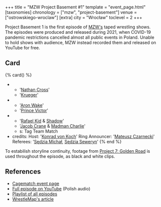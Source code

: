 +++
title = "MZW Project Basement #1"
template = "event_page.html"
[taxonomies]
chronology = ["mzw", "project-basement"]
venue = ["ostrowskiego-wroclaw"]
[extra]
city = "Wrocław"
toclevel = 2
+++

Project Basement 1 is the first episode of [MZW's](@/o/mzw.md) taped wrestling shows. The episodes were produced and released during 2021, when COVID-19 pandemic restrictions cancelled almost all public events in Poland. Unable to hold shows with audience, MZW instead recorded them and released on YouTube for free.

## Card

{% card() %}
- - '[Nathan Cross](@/w/gabriel-queen.md)'
  - '[Krueger](@/w/olgierd.md)'
- - '[Aron Wake](@/w/aron-wake.md)'
  - '[Prince Victor](@/w/vic-golden.md)'
- - '[Rafael Kid](@/w/rafael-kid.md) & [Shadow](@/w/shadow.md)'
  - '[Jacob Crane](@/w/jacob-crane.md) & [Madman Charlie](@/w/madman-charlie.md)'
  - s: Tag Team Match
- credits:
    Host: '[Konrad von Koch](@/w/konrad-von-koch.md)'
    Ring Announcer: '[Mateusz Czarnecki](@/w/mateusz-czarnecki.md)'
    Referees: '[Sędzia Michał](@/w/sedzia-michal.md), [Sędzia Seweryn](@/w/sedzia-seweryn.md)'
{% end %}

To estabilish storyline continuity, footage from [Project 7: Golden Road](@/e/mzw/2020-01-18-mzw-project-7-golden-road.md) is used throughout the episode, as black and white clips.

## References

* [Cagematch event page](https://www.cagematch.net/?id=1&nr=322473)
* [Full episode on YouTube](https://www.youtube.com/watch?v=-5uQd-uYHtk) (Polish audio)
* [Playlist of all episodes](https://www.youtube.com/playlist?list=PL9jkhNR2Sx8gOYpibA7twIBHV7w3iyLB2)
* [WrestleMap's article](https://www.wrestlemap.com/news/Qefrgtjtj)
